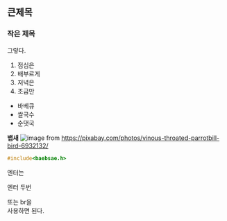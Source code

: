 ## 큰제목
### 작은 제목
그렇다.
1. 점심은
2. 배부르게
3. 저녁은
4. 조금만

* 바베큐
* 쌀국수
* 순댓국

**뱁새**
![image](https://github.com/bsjn16sw/cra_github_practice/assets/26664967/d009d33d-5c18-4f55-b5e4-60b475685dfc)
from <https://pixabay.com/photos/vinous-throated-parrotbill-bird-6932132/>

```cpp
#include<baebsae.h>
```

엔터는

엔터 두번

또는 br을 <br>
사용하면 된다.
